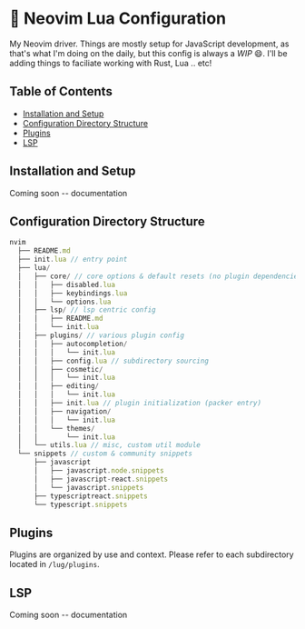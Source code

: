 :rocket: Neovim Lua Configuration
==========

My Neovim driver.  Things are mostly setup for JavaScript development, as that's what I'm doing on
the daily, but this config is always a *WIP* :smile:.  I'll be adding things to faciliate working
with Rust, Lua .. etc!

## Table of Contents

* [Installation and Setup](installation-and-setup)
* [Configuration Directory Structure](configuration-directory-structure)
* [Plugins](Plugins)
* [LSP](LSP)

## Installation and Setup

Coming soon -- documentation

## Configuration Directory Structure

```javascript
nvim
  ├── README.md
  ├── init.lua // entry point
  ├── lua/
  │   ├── core/ // core options & default resets (no plugin dependencies)
  │   │   ├── disabled.lua
  │   │   ├── keybindings.lua
  │   │   └── options.lua
  │   ├── lsp/ // lsp centric config
  │   │   ├── README.md
  │   │   └── init.lua
  │   ├── plugins/ // various plugin config
  │   │   ├── autocompletion/
  │   │   │   └── init.lua
  │   │   ├── config.lua // subdirectory sourcing
  │   │   ├── cosmetic/
  │   │   │   └── init.lua
  │   │   ├── editing/
  │   │   │   └── init.lua
  │   │   ├── init.lua // plugin initialization (packer entry)
  │   │   ├── navigation/
  │   │   │   └── init.lua
  │   │   └── themes/
  │   │       └── init.lua
  │   └── utils.lua // misc, custom util module
  └── snippets // custom & community snippets
      ├── javascript
      │   ├── javascript.node.snippets
      │   ├── javascript-react.snippets
      │   └── javascript.snippets
      ├── typescriptreact.snippets
      └── typescript.snippets
```

## Plugins

Plugins are organized by use and context.  Please refer to each subdirectory
located in `/lug/plugins`.

## LSP

Coming soon -- documentation
